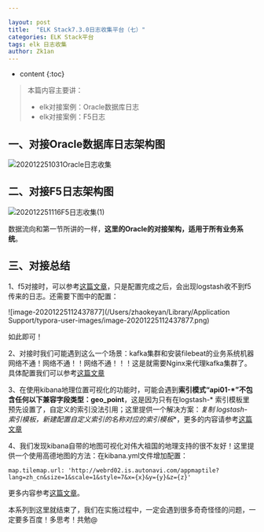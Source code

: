 ```yaml
---

layout: post
title:  "ELK Stack7.3.0日志收集平台（七）"
categories: ELK Stack平台
tags: elk 日志收集
author: Zk1an
---
```


* content
{:toc}
> 本篇内容主要讲：
>
> - elk对接案例：Oracle数据库日志
> - elk对接案例：F5日志

## 一、对接Oracle数据库日志架构图

![202012251031Oracle日志收集](https://gitee.com/zhaokeyan/pic_repo/raw/master/uPic/%202020%2012%2025%2010%2031Oracle%E6%97%A5%E5%BF%97%E6%94%B6%E9%9B%86.png)

## 二、对接F5日志架构图

![202012251116F5日志收集(1)](https://gitee.com/zhaokeyan/pic_repo/raw/master/uPic/%202020%2012%2025%2011%2016F5%E6%97%A5%E5%BF%97%E6%94%B6%E9%9B%86%20(1).png)

数据流向和第一节所讲的一样，**这里的Oracle的对接架构，适用于所有业务系统**。



## 三、对接总结

1、f5对接时，可以参考[这篇文章](https://www.cnblogs.com/JetpropelledSnake/p/10550778.html)，只是配置完成之后，会出现logstash收不到f5传来的日志。还需要下图中的配置：

![image-20201225112437877](/Users/zhaokeyan/Library/Application Support/typora-user-images/image-20201225112437877.png)

如此即可！

2、对接时我们可能遇到这么一个场景：kafka集群和安装filebeat的业务系统机器网络不通！网络不通！！网络不通！！！这是就需要Nginx来代理kafka集群了。具体配置我们可以参考[这篇文章](https://www.cosmozhu.fun/archives/399)

3、在使用kibana地理位置可视化的功能时，可能会遇到**索引模式“api01-*”不包含任何以下兼容字段类型：geo_point**，这是因为只有在logstash-* 索引模板里预先设置了，自定义的索引没法引用；这里提供一个解决方案：**复制 logstash-* 索引模板，新建配置自定义索引的名称对应的索引模板**，更多的内容请参考[这篇文章](https://www.cnblogs.com/loki717/p/14001578.html)

4、我们发现kibana自带的地图可视化对伟大祖国的地理支持的很不友好！这里提供一个使用高德地图的方法：在kibana.yml文件增加配置：

```properties
map.tilemap.url: 'http://webrd02.is.autonavi.com/appmaptile?lang=zh_cn&size=1&scale=1&style=7&x={x}&y={y}&z={z}'
```

更多内容参考[这篇文章](https://blog.csdn.net/supingemail/article/details/104613554)。

本系列到这里就结束了，我们在实施过程中，一定会遇到很多奇奇怪怪的问题，一定要多百度！多思考！共勉@

